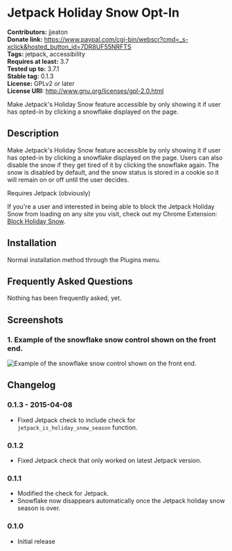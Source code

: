 # Jetpack Holiday Snow Opt-In #

**Contributors:** jjeaton    
**Donate link:** https://www.paypal.com/cgi-bin/webscr?cmd=_s-xclick&hosted_button_id=7DR8UF55NRFTS    
**Tags:** jetpack, accessibility    
**Requires at least:** 3.7    
**Tested up to:** 3.7.1    
**Stable tag:** 0.1.3    
**License:** GPLv2 or later    
**License URI:** http://www.gnu.org/licenses/gpl-2.0.html    

Make Jetpack's Holiday Snow feature accessible by only showing it if user has opted-in by clicking a snowflake displayed on the page.

## Description ##

Make Jetpack's Holiday Snow feature accessible by only showing it if user has opted-in by clicking a snowflake displayed on the page. Users can also disable the snow if they get tired of it by clicking the snowflake again. The snow is disabled by default, and the snow status is stored in a cookie so it will remain on or off until the user decides.

Requires Jetpack (obviously)

If you're a user and interested in being able to block the Jetpack Holiday Snow from loading on any site you visit, check out my Chrome Extension: [Block Holiday Snow](https://github.com/jjeaton/block-holiday-snow).

## Installation ##

Normal installation method through the Plugins menu.

## Frequently Asked Questions ##

Nothing has been frequently asked, yet.

## Screenshots ##

### 1. Example of the snowflake snow control shown on the front end. ###
![Example of the snowflake snow control shown on the front end.](http://ps.w.org/jetpack-holiday-snow-opt-in/assets/screenshot-1.png)


## Changelog ##

### 0.1.3 - 2015-04-08 ###

* Fixed Jetpack check to include check for `jetpack_is_holiday_snow_season` function.

### 0.1.2 ###

* Fixed Jetpack check that only worked on latest Jetpack version.

### 0.1.1 ###

* Modified the check for Jetpack.
* Snowflake now disappears automatically once the Jetpack holiday snow season is over.

### 0.1.0 ###

* Initial release
